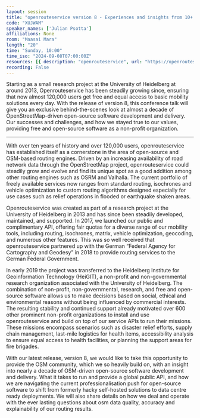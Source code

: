 ```yaml
---
layout: session
title: "openrouteservice version 8 - Experiences and insights from 10+ years of running and providing a global OSM-driven, free and open-source routing engine"
code: "XUJWAM"
speaker_names: ['Julian Psotta']
affiliations: None
room: "Maasai Mara"
length: "20"
time: "Sunday, 10:00"
time_iso: "2024-09-08T07:00:00Z"
resources: [{ description: "openrouteservice", url: "https://openrouteservice.org" },{ description: "HeiGIT", url: "https://heigit.org" },{ description: "openrouteservice GitHub Code", url: "https://github.com/GIScience/openrouteservice" }]
recording: False
---
```


Starting as a small research project at the University of Heidelberg at around 2013, Openrouteservice has been steadily growing since, ensuring that now almost 120,000 users get free and equal access to basic mobility solutions every day. With the release of version 8, this conference talk will give you an exclusive behind-the-scenes look at almost a decade of OpenStreetMap-driven open-source software development and delivery. Our successes and challenges, and how we stayed true to our values, providing free and open-source software as a non-profit organization.

<hr>

With over ten years of history and over 120,000 users, openrouteservice has established itself as a cornerstone in the area of open-source and OSM-based routing engines. Driven by an increasing availability of road network data through the OpenStreetMap project, openrouteservice could steadily grow and evolve and find its unique spot as a good addition among other routing engines such as OSRM and Valhalla. The current portfolio of freely available services now ranges from standard routing, isochrones and vehicle optimization to custom routing algorithms designed especially for use cases such as relief operations in flooded or earthquake shaken areas.

Openrouteservice was created as part of a research project at the University of Heidelberg in 2013 and has since been steadily developed, maintained, and supported. In 2017, we launched our public and complimentary API, offering fair quotas for a diverse range of our mobility tools, including routing, isochrones, matrix, vehicle optimization, geocoding, and numerous other features. This was so well received that openrouteservice partnered up with the German “Federal Agency for Cartography and Geodesy” in 2018 to provide routing services to the German Federal Government.

In early 2019 the project was transferred to the Heidelberg Institute for Geoinformation Technology (HeiGIT), a non-profit and non-governmental research organization associated with the University of Heidelberg. The combination of non-profit, non-governmental, research, and free and open-source software allows us to make decisions based on social, ethical and environmental reasons without being influenced by commercial interests. The resulting stability and continued support already motivated over 600 other prominent non-profit organizations to install and use openrouteservice and build on top of our service APIs to run their missions. These missions encompass scenarios such as disaster relief efforts, supply chain management, last-mile logistics for health items, accessibility analysis to ensure equal access to health facilities, or planning the support areas for fire brigades.

With our latest release, version 8, we would like to take this opportunity to provide the OSM community, which we so heavily build on, with an insight into nearly a decade of OSM-driven open-source software development and delivery. What it takes to run and provide a global public API, and how we are navigating the current professionalisation push for open-source software to shift from formerly hacky self-hosted solutions to data centre ready deployments. We will also share details on how we deal and operate with the ever lasting questions about osm data quality, accuracy and explainability of our routing results.

